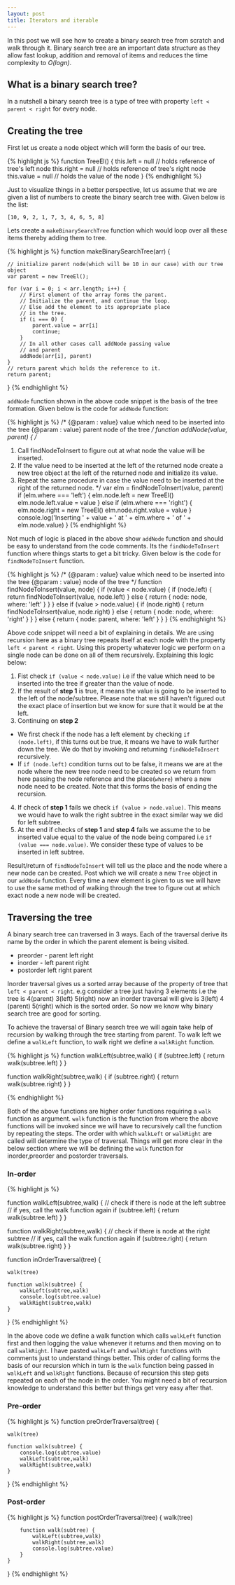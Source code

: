 ```yaml
---
layout: post
title: Iterators and iterable
---
```



<div class="message">
  In this post we will see how to create a binary search tree from scratch and walk through it. Binary search tree are an important data structure as they allow fast lookup, addition and removal of items and reduces the time complexity to <em>O(logn)</em>.
</div>

## What is a binary search tree?

In a nutshell a binary search tree is a type of tree with property `left < parent < right` for every node.

## Creating the tree

First let us create a node object which will form the basis of our tree.

{% highlight js %}
function TreeEl() {
    this.left = null  // holds reference of tree's left node
    this.right = null // holds reference of tree's right node
    this.value = null // holds the value of the node
}
{% endhighlight %}

Just to visualize things in a better perspective, let us assume that we are given a list of numbers to create the binary search tree with. Given below is the list:

`[10, 9, 2, 1, 7, 3, 4, 6, 5, 8]`

Lets create a `makeBinarySearchTree` function which would loop over all these items thereby adding them to tree.

{% highlight js %}
function makeBinarySearchTree(arr) {

    // initialize parent node(which will be 10 in our case) with our tree object
    var parent = new TreeEl();

    for (var i = 0; i < arr.length; i++) {
        // First element of the array forms the parent.
        // Initialize the parent, and continue the loop.
        // Else add the element to its appropriate place
        // in the tree.
        if (i === 0) {
            parent.value = arr[i]
            continue;
        }
        // In all other cases call addNode passing value
        // and parent
        addNode(arr[i], parent)
    }
    // return parent which holds the reference to it.
    return parent;

}
{% endhighlight %}

`addNode` function shown in the above code snippet is the basis of the tree formation. Given below is the code for `addNode` function:

{% highlight js %}
/*
  {@param : value} value which need to be inserted into the tree
  {@param : value} parent node of the tree
*/
function addNode(value, parent) {
/*
1. Call findNodeToInsert to figure out at what node the value will be inserted.
2. If the value need to be inserted at the left of the returned node create a new tree object at the  left of the returned node and initialize its value.
3. Repeat the same procedure in case the value need to be inserted at the right of the returned node.
*/
    var elm = findNodeToInsert(value, parent)
    if (elm.where === 'left') {
        elm.node.left = new TreeEl()
        elm.node.left.value = value
    }
    else if (elm.where === 'right') {
        elm.node.right = new TreeEl()
        elm.node.right.value = value
    }
    console.log('Inserting ' + value + ' at ' + elm.where + ' of ' + elm.node.value)
}
{% endhighlight %}

Not much of logic is placed in the above show `addNode` function and should be easy to understand from the code comments. Its the `findNodeToInsert` function where things starts to get a bit tricky. Given below is the code for `findNodeToInsert` function.

{% highlight js %}
/*
{@param : value} value which need to be inserted into the tree
{@param : value} node of the tree
*/
function findNodeToInsert(value, node) {
    if (value < node.value) {
        if (node.left) {
            return findNodeToInsert(value, node.left)
        }
        else {
            return {
                node: node,
                where: 'left'
            }
        }
    }
    else if (value > node.value) {
        if (node.right) {
            return findNodeToInsert(value, node.right)
        }
        else {
            return {
                node: node,
                where: 'right'
            }
        }
    }
    else {
        return {
            node: parent,
            where: 'left'
        }
    }
}
{% endhighlight %}

Above code snippet will need a bit of explaining in details. We are using recursion here as a binary tree repeats itself at each node with the property `left < parent < right`. Using this property whatever logic we perform on a single node can be done on all of them recursively. Explaining this logic below:

1. Fist check `if (value < node.value)` i.e if the value which need to be inserted into the tree if greater than the value of node.
2. If the result of __step 1__ is true, it means the value is going to be inserted to the left of the node/subtree. Please note that we still haven't figured out the exact place of insertion but we know for sure that it would be at the left.
3. Continuing on __step 2__
  * We first check if the node has a left element by checking `if (node.left)`, if this turns out be true, it means we have to walk further down the tree. We do that by invoking and returning `findNodeToInsert` recursively.
  * If `if (node.left)` condition turns out to be false, it means we are at the node where the new tree node need to be created so we return from here passing the node reference and the place(`where`) where a new node need to be created. Note that this forms the basis of ending the recursion.
4. If check of __step 1__ fails we check `if (value > node.value)`. This means we would have to walk the right subtree in the exact similar way we did for left subtree.
5. At the end if checks of __step 1__ and __step 4__ fails we assume the to be inserted value equal to the value of the node being compared i.e `if (value === node.value)`. We consider these type of values to be inserted in left subtree.

Result/return of `findNodeToInsert` will tell us the place and the node where a new node can be created. Post which we will create a new `Tree` object in our `addNode` function. Every time a new element is given to us we will have to use the same method of walking through the tree to figure out at which exact node a new node will be created.

## Traversing the tree

A binary search tree can traversed in 3 ways. Each of the traversal derive its name by the order in which the parent element is being visited.

* preorder - parent  left    right
* inorder -  left    parent  right
* postorder  left    right   parent

Inorder traversal gives us a sorted array because of the property of tree that `left < parent < right`. e.g consider a tree just having 3 elements i.e the tree is 4(parent) 3(left) 5(right) now an inorder traversal will give is 3(left) 4 (parent) 5(right) which is the sorted order. So now we know why binary search tree are good for sorting.

To achieve the traversal of Binary search tree we will again take help of recursion by walking through the tree starting from parent. To walk left we define a `walkLeft` function, to walk right we define a `walkRight` function.

{% highlight js %}
function walkLeft(subtree,walk) {
    if (subtree.left) {
        return walk(subtree.left)
    }
}

function walkRight(subtree,walk) {
    if (subtree.right) {
        return walk(subtree.right)
    }
}

{% endhighlight %}

Both of the above functions are higher order functions requiring a `walk` function as argument. `walk` function is the function from where the above functions will be invoked since we will have to recursively call the function by repeating the steps. The order with which `walkLeft` or `walkRight` are called will determine the type of traversal. Things will get more clear in the below section where we will be defining the `walk` function for inorder,preorder and postorder traversals.

### In-order

{% highlight js %}

function walkLeft(subtree,walk) {
    // check if there is node at the left subtree
    // if yes, call the walk function again
    if (subtree.left) {
        return walk(subtree.left)
    }
}

function walkRight(subtree,walk) {
    // check if there is node at the right subtree
    // if yes, call the walk function again
    if (subtree.right) {
        return walk(subtree.right)
    }
}

function inOrderTraversal(tree) {

    walk(tree)

    function walk(subtree) {
        walkLeft(subtree,walk)
        console.log(subtree.value)
        walkRight(subtree,walk)
    }

}
{% endhighlight %}

In the above code we define a walk function which calls `walkLeft` function first and then logging the value whenever it returns and then moving on to call `walkRight`. I have pasted `walkLeft` and `walkRight` functions with comments just to understand things better. This order of calling forms the basis of our recursion which in turn is the `walk` function being passed in `walkLeft` and `walkRight` functions. Because of recursion this step gets repeated on each of the node in the order. You might need a bit of recursion knowledge to understand this better but things get very easy after that.

### Pre-order

{% highlight js %}
function preOrderTraversal(tree) {

    walk(tree)

    function walk(subtree) {
        console.log(subtree.value)
        walkLeft(subtree,walk)
        walkRight(subtree,walk)
    }

}
{% endhighlight %}

### Post-order

{% highlight js %}
function postOrderTraversal(tree) {
    walk(tree)

        function walk(subtree) {
            walkLeft(subtree,walk)
            walkRight(subtree,walk)
            console.log(subtree.value)
        }
    }
}
{% endhighlight %}
